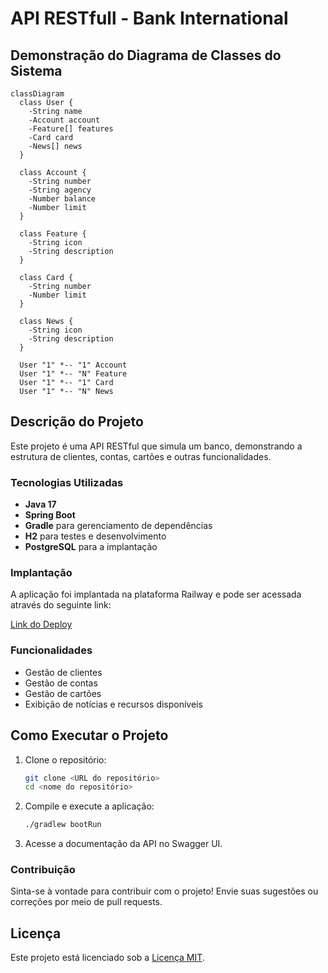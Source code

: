 # API RESTfull - Bank International

## Demonstração do Diagrama de Classes do Sistema

```mermaid
classDiagram
  class User {
    -String name
    -Account account
    -Feature[] features
    -Card card
    -News[] news
  }

  class Account {
    -String number
    -String agency
    -Number balance
    -Number limit
  }

  class Feature {
    -String icon
    -String description
  }

  class Card {
    -String number
    -Number limit
  }

  class News {
    -String icon
    -String description
  }

  User "1" *-- "1" Account
  User "1" *-- "N" Feature
  User "1" *-- "1" Card
  User "1" *-- "N" News
```

## Descrição do Projeto

Este projeto é uma API RESTful que simula um banco, demonstrando a estrutura de clientes, contas, cartões e outras funcionalidades.

### Tecnologias Utilizadas
- **Java 17**
- **Spring Boot**
- **Gradle** para gerenciamento de dependências
- **H2** para testes e desenvolvimento
- **PostgreSQL** para a implantação

### Implantação
A aplicação foi implantada na plataforma Railway e pode ser acessada através do seguinte link:

[Link do Deploy](https://api-rest-bk.up.railway.app/swagger-ui/index.html)

### Funcionalidades
- Gestão de clientes
- Gestão de contas
- Gestão de cartões
- Exibição de notícias e recursos disponíveis

## Como Executar o Projeto

1. Clone o repositório:
   ```bash
   git clone <URL do repositório>
   cd <nome do repositório>
   ```

2. Compile e execute a aplicação:
   ```bash
   ./gradlew bootRun
   ```

3. Acesse a documentação da API no Swagger UI.

### Contribuição
Sinta-se à vontade para contribuir com o projeto! Envie suas sugestões ou correções por meio de pull requests.

## Licença
Este projeto está licenciado sob a [Licença MIT](LICENSE).
```

